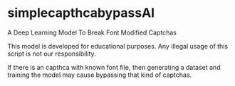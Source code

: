 # simplecapthcabypassAI
A Deep Learning Model To Break Font Modified Captchas

This model is developed for educational purposes.
Any illegal usage of this script is not our responsibility.

If there is an capthca with known font file, then generating a dataset and training the model may cause bypassing that kind of captchas.

